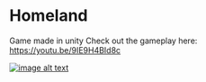 # Homeland
 Game made in unity
Check out the gameplay here:
https://youtu.be/9IE9H4BId8c

[![image alt text](https://i9.ytimg.com/vi/9IE9H4BId8c/mq1.jpg?sqp=CLTG7f4F&rs=AOn4CLAblszJgtwGwGQqB9vz275LPoF17w)](https://youtu.be/9IE9H4BId8c)
